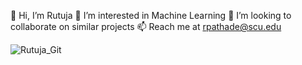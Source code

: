 👋 Hi, I’m Rutuja
👀 I’m interested in Machine Learning
💞️ I’m looking to collaborate on similar projects
📫 Reach me at rpathade@scu.edu


![Rutuja_Git](https://user-images.githubusercontent.com/114959142/198918136-31c4176b-2472-495b-aed0-c7a0ec499002.gif)

<!---
RPathade/RPathade is a ✨ special ✨ repository because its `README.md` (this file) appears on your GitHub profile.
You can click the Preview link to take a look at your changes.
--->
